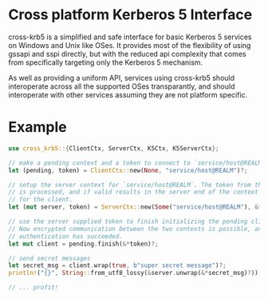 # Cross platform Kerberos 5 Interface

cross-krb5 is a simplified and safe interface for basic Kerberos 5
services on Windows and Unix like OSes. It provides most of the
flexibility of using gssapi and sspi directly, but with the
reduced api complexity that comes from specifically targeting only
the Kerberos 5 mechanism.

As well as providing a uniform API, services using cross-krb5
should interoperate across all the supported OSes transparantly,
and should interoperate with other services assuming they are not
platform specific.

# Example
```rust
use cross_krb5::{ClientCtx, ServerCtx, K5Ctx, K5ServerCtx};

// make a pending context and a token to connect to `service/host@REALM`
let (pending, token) = ClientCtx::new(None, "service/host@REALM")?;

// setup the server context for `service/host@REALM`. The token from the client
// is processed, and if valid results in the server end of the context and a token
// for the client.
let (mut server, token) = ServerCtx::new(Some("service/host@REALM"), &*token)?;

// use the server supplied token to finish initializing the pending client context.
// Now encrypted communication between the two contexts is possible, and mutual
// authentication has succeeded.
let mut client = pending.finish(&*token)?;

// send secret messages
let secret_msg = client.wrap(true, b"super secret message")?;
println!("{}", String::from_utf8_lossy(&server.unwrap(&*secret_msg)?));

// ... profit!
```